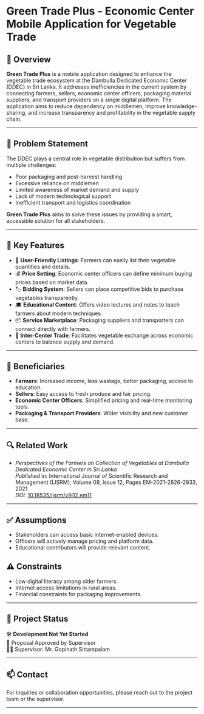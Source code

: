 # Green Trade Plus - Economic Center Mobile Application for Vegetable Trade

## 📌 Overview

**Green Trade Plus** is a mobile application designed to enhance the vegetable trade ecosystem at the Dambulla Dedicated Economic Center (DDEC) in Sri Lanka. It addresses inefficiencies in the current system by connecting farmers, sellers, economic center officers, packaging material suppliers, and transport providers on a single digital platform. The application aims to reduce dependency on middlemen, improve knowledge-sharing, and increase transparency and profitability in the vegetable supply chain.

---

## 🧩 Problem Statement

The DDEC plays a central role in vegetable distribution but suffers from multiple challenges:
- Poor packaging and post-harvest handling
- Excessive reliance on middlemen
- Limited awareness of market demand and supply
- Lack of modern technological support
- Inefficient transport and logistics coordination

**Green Trade Plus** aims to solve these issues by providing a smart, accessible solution for all stakeholders.

---

## 🎯 Key Features

- 📱 **User-Friendly Listings**: Farmers can easily list their vegetable quantities and details.
- 💰 **Price Setting**: Economic center officers can define minimum buying prices based on market data.
- 🏷️ **Bidding System**: Sellers can place competitive bids to purchase vegetables transparently.
- 🎓 **Educational Content**: Offers video lectures and notes to teach farmers about modern techniques.
- 📦 **Service Marketplace**: Packaging suppliers and transporters can connect directly with farmers.
- 🔄 **Inter-Center Trade**: Facilitates vegetable exchange across economic centers to balance supply and demand.

---

## 👥 Beneficiaries

- **Farmers**: Increased income, less wastage, better packaging, access to education.
- **Sellers**: Easy access to fresh produce and fair pricing.
- **Economic Center Officers**: Simplified pricing and real-time monitoring tools.
- **Packaging & Transport Providers**: Wider visibility and new customer base.

---

## 🔍 Related Work

- *Perspectives of the Farmers on Collection of Vegetables at Dambulla Dedicated Economic Center in Sri Lanka*  
  *Published in:* International Journal of Scientific Research and Management (IJSRM), Volume 09, Issue 12, Pages EM-2021-2826-2833, 2021  
  *DOI:* [10.18535/ijsrm/v9i12.em11](https://doi.org/10.18535/ijsrm/v9i12.em11)

---

## ✅ Assumptions

- Stakeholders can access basic internet-enabled devices.
- Officers will actively manage pricing and platform data.
- Educational contributors will provide relevant content.

## ⚠️ Constraints

- Low digital literacy among older farmers.
- Internet access limitations in rural areas.
- Financial constraints for packaging improvements.

---

## 📅 Project Status

🛠️ **Development Not Yet Started**  
📄 Proposal Approved by Supervisor  
🧑‍🏫 Supervisor: Mr. Gopinath Sittampalam

---

## 📫 Contact

For inquiries or collaboration opportunities, please reach out to the project team or the supervisor.

---

